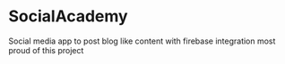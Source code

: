 # SocialAcademy
Social media app to post blog like content with firebase integration
most proud of this project
